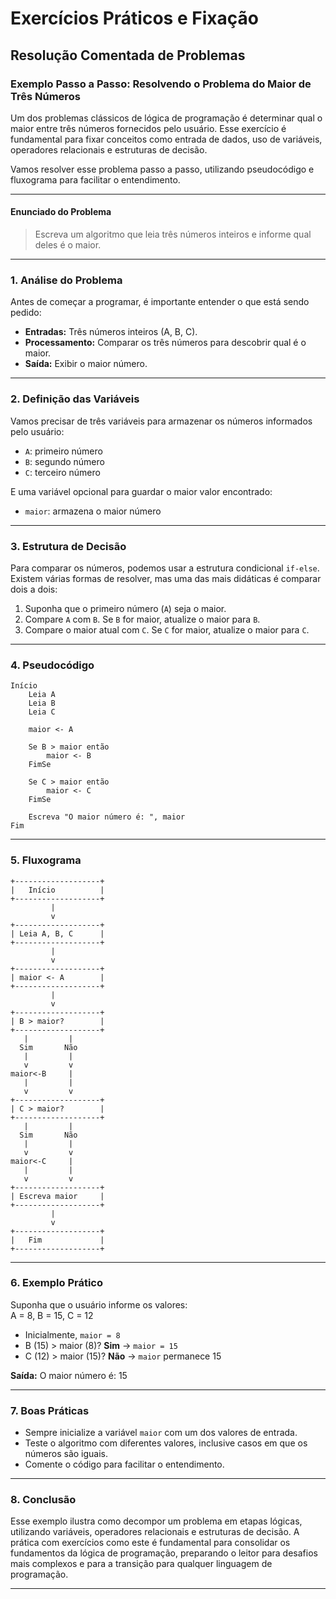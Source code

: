 
# Exercícios Práticos e Fixação

## Resolução Comentada de Problemas

### Exemplo Passo a Passo: Resolvendo o Problema do Maior de Três Números

Um dos problemas clássicos de lógica de programação é determinar qual o maior entre três números fornecidos pelo usuário. Esse exercício é fundamental para fixar conceitos como entrada de dados, uso de variáveis, operadores relacionais e estruturas de decisão.

Vamos resolver esse problema passo a passo, utilizando pseudocódigo e fluxograma para facilitar o entendimento.

---

#### **Enunciado do Problema**

> Escreva um algoritmo que leia três números inteiros e informe qual deles é o maior.

---

### **1. Análise do Problema**

Antes de começar a programar, é importante entender o que está sendo pedido:

- **Entradas:** Três números inteiros (A, B, C).
- **Processamento:** Comparar os três números para descobrir qual é o maior.
- **Saída:** Exibir o maior número.

---

### **2. Definição das Variáveis**

Vamos precisar de três variáveis para armazenar os números informados pelo usuário:

- `A`: primeiro número
- `B`: segundo número
- `C`: terceiro número

E uma variável opcional para guardar o maior valor encontrado:

- `maior`: armazena o maior número

---

### **3. Estrutura de Decisão**

Para comparar os números, podemos usar a estrutura condicional `if-else`. Existem várias formas de resolver, mas uma das mais didáticas é comparar dois a dois:

1. Suponha que o primeiro número (`A`) seja o maior.
2. Compare `A` com `B`. Se `B` for maior, atualize o maior para `B`.
3. Compare o maior atual com `C`. Se `C` for maior, atualize o maior para `C`.

---

### **4. Pseudocódigo**

```plaintext
Início
    Leia A
    Leia B
    Leia C

    maior <- A

    Se B > maior então
        maior <- B
    FimSe

    Se C > maior então
        maior <- C
    FimSe

    Escreva "O maior número é: ", maior
Fim
```

---

### **5. Fluxograma**

```plaintext
+-------------------+
|   Início          |
+-------------------+
         |
         v
+-------------------+
| Leia A, B, C      |
+-------------------+
         |
         v
+-------------------+
| maior <- A        |
+-------------------+
         |
         v
+-------------------+
| B > maior?        |
+-------------------+
   |         |
  Sim       Não
   |         |
   v         v
maior<-B     |
   |         |
   v         v
+-------------------+
| C > maior?        |
+-------------------+
   |         |
  Sim       Não
   |         |
   v         v
maior<-C     |
   |         |
   v         v
+-------------------+
| Escreva maior     |
+-------------------+
         |
         v
+-------------------+
|   Fim             |
+-------------------+
```

---

### **6. Exemplo Prático**

Suponha que o usuário informe os valores:  
A = 8, B = 15, C = 12

- Inicialmente, `maior = 8`
- B (15) > maior (8)? **Sim** → `maior = 15`
- C (12) > maior (15)? **Não** → `maior` permanece 15

**Saída:** O maior número é: 15

---

### **7. Boas Práticas**

- Sempre inicialize a variável `maior` com um dos valores de entrada.
- Teste o algoritmo com diferentes valores, inclusive casos em que os números são iguais.
- Comente o código para facilitar o entendimento.

---

### **8. Conclusão**

Esse exemplo ilustra como decompor um problema em etapas lógicas, utilizando variáveis, operadores relacionais e estruturas de decisão. A prática com exercícios como este é fundamental para consolidar os fundamentos da lógica de programação, preparando o leitor para desafios mais complexos e para a transição para qualquer linguagem de programação.

---
```
